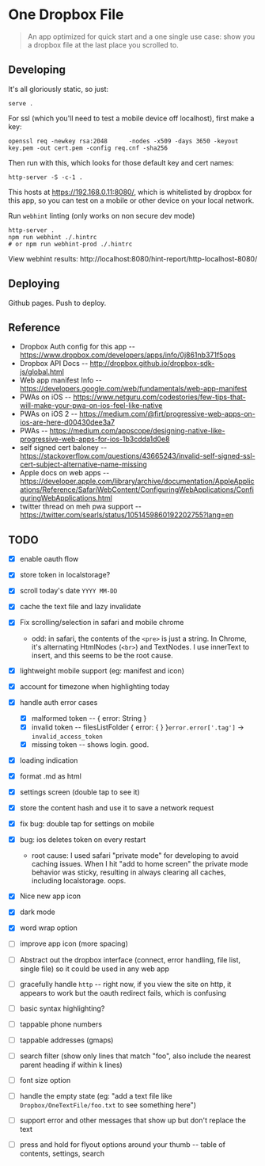 # One Dropbox File

> An app optimized for quick start and a one single use case: show you a dropbox file at the last place you scrolled to.

## Developing

It's all gloriously static, so just:

    serve .

For ssl (which you'll need to test a mobile device off localhost), first make a key:

    openssl req -newkey rsa:2048      -nodes -x509 -days 3650 -keyout key.pem -out cert.pem -config req.cnf -sha256

Then run with this, which looks for those default key and cert names:

    http-server -S -c-1 .

This hosts at https://192.168.0.11:8080/, which is whitelisted by dropbox for this app, so you can test on a mobile or other device on your local network.

Run `webhint` linting (only works on non secure dev mode)

    http-server .
    npm run webhint ./.hintrc
    # or npm run webhint-prod ./.hintrc

View webhint results: http://localhost:8080/hint-report/http-localhost-8080/

## Deploying

Github pages. Push to deploy.

## Reference

* Dropbox Auth config for this app -- https://www.dropbox.com/developers/apps/info/0j861nb371f5ops
* Dropbox API Docs -- http://dropbox.github.io/dropbox-sdk-js/global.html
* Web app manifest Info -- https://developers.google.com/web/fundamentals/web-app-manifest
* PWAs on iOS -- https://www.netguru.com/codestories/few-tips-that-will-make-your-pwa-on-ios-feel-like-native
* PWAs on iOS 2 -- https://medium.com/@firt/progressive-web-apps-on-ios-are-here-d00430dee3a7
* PWAs -- https://medium.com/appscope/designing-native-like-progressive-web-apps-for-ios-1b3cdda1d0e8
* self signed cert baloney -- https://stackoverflow.com/questions/43665243/invalid-self-signed-ssl-cert-subject-alternative-name-missing
* Apple docs on web apps -- https://developer.apple.com/library/archive/documentation/AppleApplications/Reference/SafariWebContent/ConfiguringWebApplications/ConfiguringWebApplications.html
* twitter thread on meh pwa support -- https://twitter.com/searls/status/1051459860192202755?lang=en

## TODO

- [x] enable oauth flow
- [x] store token in localstorage?
- [x] scroll today's date `YYYY MM-DD`
- [x] cache the text file and lazy invalidate
- [x] Fix scrolling/selection in safari and mobile chrome
  - odd: in safari, the contents of the `<pre>` is just a string. In Chrome, it's alternating HtmlNodes (`<br>`) and TextNodes. I use innerText to insert, and this seems to be the root cause.
- [x] lightweight mobile support (eg: manifest and icon)
- [x] account for timezone when highlighting today
- [x] handle auth error cases
  - [x] malformed token -- { error: String }
  - [x] invalid token -- filesListFolder { error: { } }`error.error['.tag']` -> `invalid_access_token`
  - [x] missing token -- shows login. good.
- [x] loading indication
- [x] format .md as html
- [x] settings screen (double tap to see it)
- [x] store the content hash and use it to save a network request
- [x] fix bug: double tap for settings on mobile
- [x] bug: ios deletes token on every restart
  - root cause: I used safari "private mode" for developing to avoid caching issues. When I hit "add to home screen" the private mode behavior was sticky, resulting in always clearing all caches, including localstorage. oops.
- [x] Nice new app icon
- [x] dark mode
- [x] word wrap option

- [ ] improve app icon (more spacing)
- [ ] Abstract out the dropbox interface (connect, error handling, file list, single file) so it could be used in any web app
- [ ] gracefully handle `http` -- right now, if you view the site on http, it appears to work but the oauth redirect fails, which is confusing
- [ ] basic syntax highlighting?
- [ ] tappable phone numbers
- [ ] tappable addresses (gmaps)
- [ ] search filter (show only lines that match "foo", also include the nearest parent heading if within k lines)
- [ ] font size option
- [ ] handle the empty state (eg: "add a text file like `Dropbox/OneTextFile/foo.txt` to see something here")
- [ ] support error and other messages that show up but don't replace the text
- [ ] press and hold for flyout options around your thumb -- table of contents, settings, search
